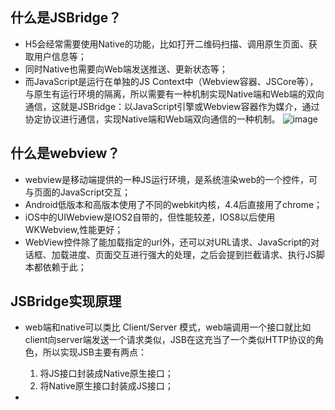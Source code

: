 ## 什么是JSBridge？
+ H5会经常需要使用Native的功能，比如打开二维码扫描、调用原生页面、获取用户信息等；
+ 同时Native也需要向Web端发送推送、更新状态等；
+ 而JavaScript是运行在单独的JS Context中（Webview容器、JSCore等），与原生有运行环境的隔离，所以需要有一种机制实现Native端和Web端的双向通信，这就是JSBridge：以JavaScript引擎或Webview容器作为媒介，通过协定协议进行通信，实现Native端和Web端双向通信的一种机制。
    ![image](https://pic1.zhimg.com/80/v2-12533d25238d80bf866154738583acb8_1440w.jpg)

## 什么是webview？
+ webview是移动端提供的一种JS运行环境，是系统渲染web的一个控件，可与页面的JavaScript交互；
+ Android低版本和高版本使用了不同的webkit内核，4.4后直接用了chrome；
+ iOS中的UIWebview是IOS2自带的，但性能较差，IOS8以后使用WKWebview,性能更好；
+ WebView控件除了能加载指定的url外，还可以对URL请求、JavaScript的对话框、加载进度、页面交互进行强大的处理，之后会提到拦截请求、执行JS脚本都依赖于此；

## JSBridge实现原理
+ web端和native可以类比 Client/Server 模式，web端调用一个接口就比如client向server端发送一个请求类似，JSB在这充当了一个类似HTTP协议的角色，所以实现JSB主要有两点：
    1. 将JS接口封装成Native原生接口；
    2. 将Native原生接口封装成JS接口；
    
+ 